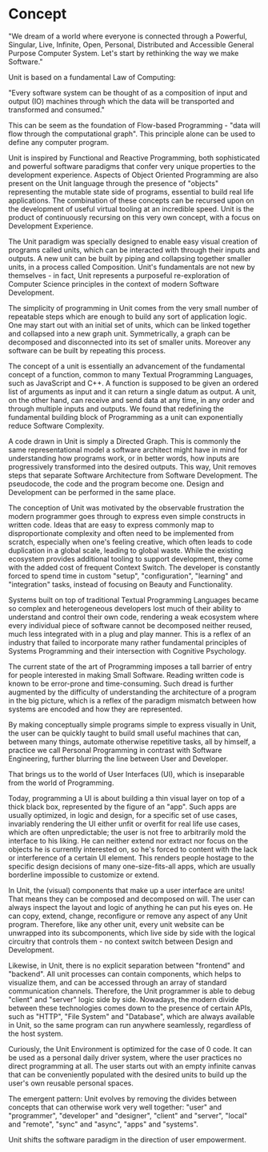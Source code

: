 # Concept

"We dream of a world where everyone is connected through a Powerful, Singular, Live, Infinite, Open, Personal, Distributed and Accessible General Purpose Computer System. Let's start by rethinking the way we make Software."

Unit is based on a fundamental Law of Computing:

"Every software system can be thought of as a composition of input and output (IO) machines through which the data will be transported and transformed and consumed."

This can be seem as the foundation of Flow-based Programming - "data will flow through the computational graph". This principle alone can be used to define any computer program.

Unit is inspired by Functional and Reactive Programming, both sophisticated and powerful software paradigms that confer very unique properties to the development experience. Aspects of Object Oriented Programming are also present on the Unit language through the presence of "objects" representing the mutable state side of programs, essential to build real life applications. The combination of these concepts can be recursed upon on the development of useful virtual tooling at an incredible speed. Unit is the product of continuously recursing on this very own concept, with a focus on Development Experience.

The Unit paradigm was specially designed to enable easy visual creation of programs called units, which can be interacted with through their inputs and outputs. A new unit can be built by piping and collapsing together smaller units, in a process called Composition. Unit's fundamentals are not new by themselves - in fact, Unit represents a purposeful re-exploration of Computer Science principles in the context of modern Software Development.

The simplicity of programming in Unit comes from the very small number of repeatable steps which are enough to build any sort of application logic. One may start out with an initial set of units, which can be linked together and collapsed into a new graph unit. Symmetrically, a graph can be decomposed and disconnected into its set of smaller units. Moreover any software can be built by repeating this process.

The concept of a unit is essentially an advancement of the fundamental concept of a function, common to many Textual Programming Languages, such as JavaScript and C++. A function is supposed to be given an ordered list of arguments as input and it can return a single datum as output. A unit, on the other hand, can receive and send data at any time, in any order and through multiple inputs and outputs. We found that redefining the fundamental building block of Programming as a unit can exponentially reduce Software Complexity.

A code drawn in Unit is simply a Directed Graph. This is commonly the same representational model a software architect might have in mind for understanding how programs work, or in better words, how inputs are progressively transformed into the desired outputs. This way, Unit removes steps that separate Software Architecture from Software Development. The pseudocode, the code and the program become one. Design and Development can be performed in the same place.

The conception of Unit was motivated by the observable frustration the modern programmer goes through to express even simple constructs in written code. Ideas that are easy to express commonly map to disproportionate complexity and often need to be implemented from scratch, especially when one's feeling creative, which often leads to code duplication in a global scale, leading to global waste. While the existing ecosystem provides additional tooling to support development, they come with the added cost of frequent Context Switch. The developer is constantly forced to spend time in custom "setup", "configuration", "learning" and "integration" tasks, instead of focusing on Beauty and Functionality.

Systems built on top of traditional Textual Programming Languages became so complex and heterogeneous developers lost much of their ability to understand and control their own code, rendering a weak ecosystem where every individual piece of software cannot be decomposed neither reused, much less integrated with in a plug and play manner. This is a reflex of an industry that failed to incorporate many rather fundamental principles of Systems Programming and their intersection with Cognitive Psychology.

The current state of the art of Programming imposes a tall barrier of entry for people interested in making Small Software. Reading written code is known to be error-prone and time-consuming. Such dread is further augmented by the difficulty of understanding the architecture of a program in the big picture, which is a reflex of the paradigm mismatch between how systems are encoded and how they are represented.

By making conceptually simple programs simple to express visually in Unit, the user can be quickly taught to build small useful machines that can, between many things, automate otherwise repetitive tasks, all by himself, a practice we call Personal Programming in contrast with Software Engineering, further blurring the line between User and Developer.

That brings us to the world of User Interfaces (UI), which is inseparable from the world of Programming.

Today, programming a UI is about building a thin visual layer on top of a thick black box, represented by the figure of an "app". Such apps are usually optimized, in logic and design, for a specific set of use cases, invariably rendering the UI either unfit or overfit for real life use cases, which are often unpredictable; the user is not free to arbitrarily mold the interface to his liking. He can neither extend nor extract nor focus on the objects he is currently interested on, so he's forced to content with the lack or interference of a certain UI element. This renders people hostage to the specific design decisions of many one-size-fits-all apps, which are usually borderline impossible to customize or extend.

In Unit, the (visual) components that make up a user interface are units! That means they can be composed and decomposed on will. The user can always inspect the layout and logic of anything he can put his eyes on. He can copy, extend, change, reconfigure or remove any aspect of any Unit program. Therefore, like any other unit, every unit website can be unwrapped into its subcomponents, which live side by side with the logical circuitry that controls them - no context switch between Design and Development.

Likewise, in Unit, there is no explicit separation between "frontend" and "backend". All unit processes can contain components, which helps to visualize them, and can be accessed through an array of standard communication channels. Therefore, the Unit programmer is able to debug "client" and "server" logic side by side. Nowadays, the modern divide between these technologies comes down to the presence of certain APIs, such as "HTTP", "File System" and "Database", which are always available in Unit, so the same program can run anywhere seamlessly, regardless of the host system.

Curiously, the Unit Environment is optimized for the case of 0 code. It can be used as a personal daily driver system, where the user practices no direct programming at all. The user starts out with an empty infinite canvas that can be conveniently populated with the desired units to build up the user's own reusable personal spaces.

The emergent pattern: Unit evolves by removing the divides between concepts that can otherwise work very well together: "user" and "programmer", "developer" and "designer", "client" and "server", "local" and "remote", "sync" and "async", "apps" and "systems".

Unit shifts the software paradigm in the direction of user empowerment.
